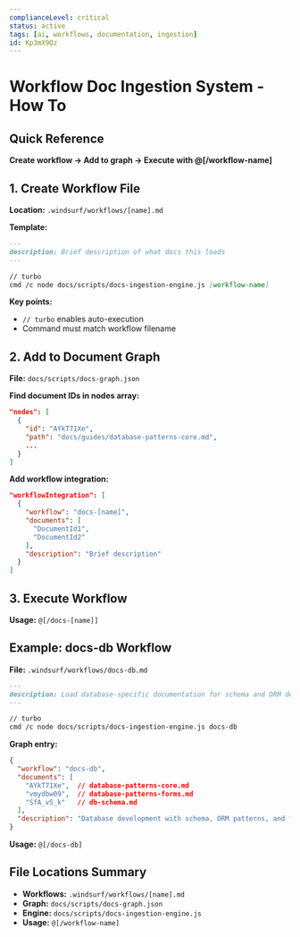 ```yaml
---
complianceLevel: critical
status: active  
tags: [ai, workflows, documentation, ingestion]
id: Kp3mX9Qz
---
```


# Workflow Doc Ingestion System - How To

## Quick Reference

**Create workflow → Add to graph → Execute with @[/workflow-name]**

## 1. Create Workflow File

**Location:** `.windsurf/workflows/[name].md`

**Template:**
```markdown
---
description: Brief description of what docs this loads
---

// turbo
cmd /c node docs/scripts/docs-ingestion-engine.js [workflow-name]
```

**Key points:**
- `// turbo` enables auto-execution
- Command must match workflow filename

## 2. Add to Document Graph

**File:** `docs/scripts/docs-graph.json`

**Find document IDs in nodes array:**
```json
"nodes": [
  {
    "id": "AYkT71Xe",
    "path": "docs/guides/database-patterns-core.md",
    ...
  }
]
```

**Add workflow integration:**
```json
"workflowIntegration": [
  {
    "workflow": "docs-[name]",
    "documents": [
      "DocumentId1",
      "DocumentId2"
    ],
    "description": "Brief description"
  }
]
```

## 3. Execute Workflow

**Usage:** `@[/docs-[name]]`

## Example: docs-db Workflow

**File:** `.windsurf/workflows/docs-db.md`
```markdown
---  
description: Load database-specific documentation for schema and ORM development
---

// turbo
cmd /c node docs/scripts/docs-ingestion-engine.js docs-db
```

**Graph entry:**
```json
{
  "workflow": "docs-db",
  "documents": [
    "AYkT71Xe",  // database-patterns-core.md
    "vmydbw09",  // database-patterns-forms.md  
    "SfA_v5_k"   // db-schema.md
  ],
  "description": "Database development with schema, ORM patterns, and form integration"
}
```

**Usage:** `@[/docs-db]`

## File Locations Summary

- **Workflows:** `.windsurf/workflows/[name].md`
- **Graph:** `docs/scripts/docs-graph.json`  
- **Engine:** `docs/scripts/docs-ingestion-engine.js`
- **Usage:** `@[/workflow-name]`
